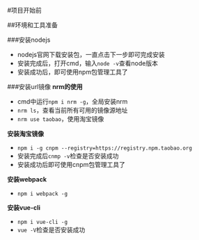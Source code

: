 #项目开始前

##环境和工具准备

###安装nodejs
* nodejs官网下载安装包，一直点击下一步即可完成安装
* 安装完成后，打开cmd，输入`node -v`查看node版本
* 安装成功后，即可使用npm包管理工具了

###安装url镜像
**nrm的使用**
* cmd中运行`npm i nrm -g`，全局安装nrm
* `nrm ls`，查看当前所有可用的镜像源地址
* `nrm use taobao`，使用淘宝镜像

**安装淘宝镜像**
* `npm i -g cnpm --registry=https://registry.npm.taobao.org`
* 安装完成后`cnmp -v`检查是否安装成功
* 安装成功后即可使用cnpm包管理工具了

**安装webpack**
* `npm i webpack -g`

**安装vue-cli**
* `npm i vue-cli -g`
* `vue -V`检查是否安装成功